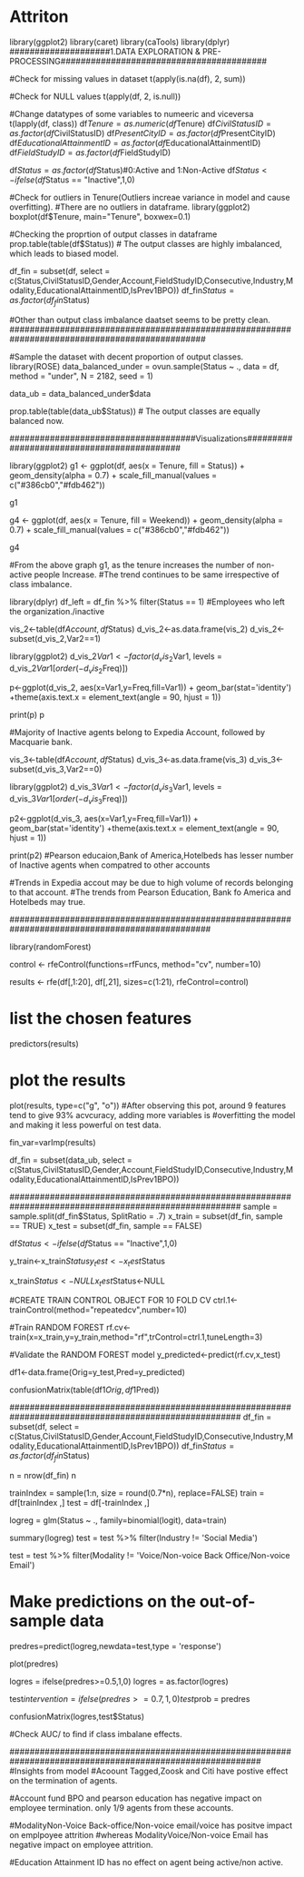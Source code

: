 # Attriton
library(ggplot2)
library(caret)
library(caTools)
library(dplyr)
####################1.DATA EXPLORATION & PRE-PROCESSING#########################################

#Check for missing values in dataset
t(apply(is.na(df), 2, sum))

#Check for NULL values
t(apply(df, 2, is.null))


#Change datatypes of some variables to numeeric and viceversa
t(lapply(df, class))
df$Tenure = as.numeric(df$Tenure)
df$CivilStatusID = as.factor(df$CivilStatusID)
df$PresentCityID = as.factor(df$PresentCityID)
df$EducationalAttainmentID =  as.factor(df$EducationalAttainmentID)
df$FieldStudyID = as.factor(df$FieldStudyID)

df$Status = as.factor(df$Status)#0:Active and 1:Non-Active
df$Status <- ifelse(df$Status == "Inactive",1,0)


#Check for outliers in Tenure(Outliers increae variance in model and cause overfitting).
#There are no outliers in dataframe.
library(ggplot2)
boxplot(df$Tenure, main="Tenure", boxwex=0.1)

#Checking the proprtion of output classes in dataframe
prop.table(table(df$Status)) # The output classes are highly imbalanced, which leads to biased model.

df_fin = subset(df, select = c(Status,CivilStatusID,Gender,Account,FieldStudyID,Consecutive,Industry,Modality,EducationalAttainmentID,IsPrev1BPO))
df_fin$Status = as.factor(df_fin$Status)

#Other than output class imbalance daatset seems to be pretty clean.
###############################################################################################

#Sample the dataset with decent proportion of output classes.
library(ROSE)
data_balanced_under = ovun.sample(Status ~ ., data = df, method = "under", N = 2182, seed = 1)

data_ub = data_balanced_under$data

prop.table(table(data_ub$Status)) # The output classes are equally balanced now.

#####################################Visualizations###########################################

library(ggplot2)
g1 <- ggplot(df, 
             aes(x = Tenure, fill = Status)) + 
  geom_density(alpha = 0.7) + 
  scale_fill_manual(values = c("#386cb0","#fdb462"))

g1


g4 <- ggplot(df, 
             aes(x = Tenure, fill = Weekend)) + 
  geom_density(alpha = 0.7) + 
  scale_fill_manual(values = c("#386cb0","#fdb462"))

g4

#From the above graph g1, as the tenure increases the number of non-active people Increase.
#The trend continues to be same irrespective of class imbalance.


library(dplyr)
df_left = df_fin %>%
  filter(Status == 1) #Employees who left the organization./inactive

vis_2<-table(df$Account,df$Status)
d_vis_2<-as.data.frame(vis_2)
d_vis_2<-subset(d_vis_2,Var2==1)


library(ggplot2)
d_vis_2$Var1 <- factor(d_vis_2$Var1, levels = d_vis_2$Var1[order(-d_vis_2$Freq)])

p<-ggplot(d_vis_2, aes(x=Var1,y=Freq,fill=Var1)) +
  geom_bar(stat='identity') +theme(axis.text.x = element_text(angle = 90, hjust = 1))

print(p)
p

#Majority of Inactive agents belong to Expedia Account, followed by Macquarie bank.

vis_3<-table(df$Account,df$Status)
d_vis_3<-as.data.frame(vis_3)
d_vis_3<-subset(d_vis_3,Var2==0)


library(ggplot2)
d_vis_3$Var1 <- factor(d_vis_3$Var1, levels = d_vis_3$Var1[order(-d_vis_3$Freq)])

p2<-ggplot(d_vis_3, aes(x=Var1,y=Freq,fill=Var1)) +
  geom_bar(stat='identity') +theme(axis.text.x = element_text(angle = 90, hjust = 1))

print(p2)
#Pearson educaion,Bank of America,Hotelbeds has lesser number of Inactive agents when compatred to other accounts

#Trends in Expedia accout may be due to high volume of records belonging to that account.
#The trends from Pearson Education, Bank fo America and Hotelbeds may true. 

################################################################################################

library(randomForest)

control <- rfeControl(functions=rfFuncs, method="cv", number=10)

results <- rfe(df[,1:20], df[,21], sizes=c(1:21), rfeControl=control)

# list the chosen features
predictors(results)

# plot the results
plot(results, type=c("g", "o"))
#After observing this pot, around 9 features tend to give 93% acvcuracy, adding more variables is 
#overfitting the model and making it less powerful on test data.

fin_var=varImp(results)

df_fin = subset(data_ub, select = c(Status,CivilStatusID,Gender,Account,FieldStudyID,Consecutive,Industry,Modality,EducationalAttainmentID,IsPrev1BPO))


######################################################################################################
sample = sample.split(df_fin$Status, SplitRatio = .7)
x_train = subset(df_fin, sample == TRUE)
x_test = subset(df_fin, sample == FALSE)

df$Status <- ifelse(df$Status == "Inactive",1,0)


y_train<-x_train$Status
y_test <- x_test$Status

x_train$Status<-NULL
x_test$Status<-NULL


#CREATE TRAIN CONTROL OBJECT FOR 10 FOLD CV
ctrl.1<-trainControl(method="repeatedcv",number=10)

#Train RANDOM FOREST 
rf.cv<-train(x=x_train,y=y_train,method="rf",trControl=ctrl.1,tuneLength=3)

#Validate the RANDOM FOREST model
y_predicted<-predict(rf.cv,x_test)

df1<-data.frame(Orig=y_test,Pred=y_predicted)

confusionMatrix(table(df1$Orig,df1$Pred))

######################################################################################################
df_fin = subset(df, select = c(Status,CivilStatusID,Gender,Account,FieldStudyID,Consecutive,Industry,Modality,EducationalAttainmentID,IsPrev1BPO))
df_fin$Status = as.factor(df_fin$Status)


n = nrow(df_fin)
n


trainIndex = sample(1:n, size = round(0.7*n), replace=FALSE)
train = df[trainIndex ,]
test = df[-trainIndex ,]



logreg = glm(Status ~ ., family=binomial(logit), data=train)

summary(logreg)
test = test %>%
  filter(Industry != 'Social Media')

test = test %>%
  filter(Modality != 'Voice/Non-voice Back Office/Non-voice Email') 

# Make predictions on the out-of-sample data
predres=predict(logreg,newdata=test,type = 'response')

plot(predres)

logres = ifelse(predres>=0.5,1,0)
logres = as.factor(logres)

test$intervention = ifelse(predres>=0.7,1,0)
test$prob = predres

confusionMatrix(logres,test$Status)

#Check AUC/ to find if class imbalane effects.

##########################################################################################################
#Insights from model
#Acoount Tagged,Zoosk and Citi have postive effect on the termination of agents.

#Account fund BPO and pearson education has negative impact on employee termination. only 1/9 agents from these accounts.

#ModalityNon-Voice Back-office/Non-voice email/voice  has positve impact on emplpoyee attrition
#whereas ModalityVoice/Non-voice Email has negative impact on employee attrition.

#Education Attainment ID has no effect on agent being active/non active.
